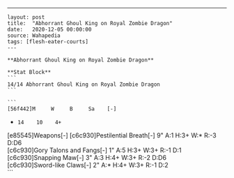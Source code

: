 ---
    layout: post
    title:  "Abhorrant Ghoul King on Royal Zombie Dragon"
    date:   2020-12-05 00:00:00
    source: Wahapedia
    tags: [flesh-eater-courts]
    ---
    
    **Abhorrant Ghoul King on Royal Zombie Dragon**
    
    **Stat Block**
    ```
    14/14 Abhorrant Ghoul King on Royal Zombie Dragon
    ```
    
    ```
    [56f442]M     W     B     Sa    [-]
*     14    10    4+    
[e85545]Weapons[-]
[c6c930]Pestilential Breath[-]
9"     A:1    H:3+   W:*    R:-3   D:D6  
[c6c930]Gory Talons and Fangs[-]
1"     A:5    H:3+   W:3+   R:-1   D:1   
[c6c930]Snapping Maw[-]
3"     A:3    H:4+   W:3+   R:-2   D:D6  
[c6c930]Sword-like Claws[-]
2"     A:*    H:4+   W:3+   R:-1   D:2   
    ```
    
    
    
